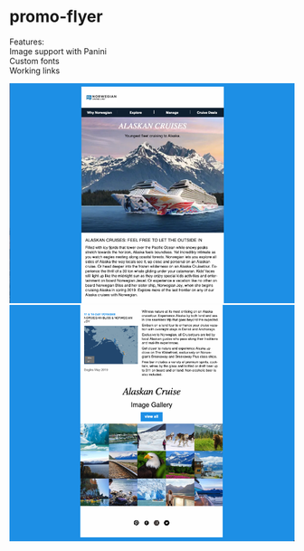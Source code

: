 # promo-flyer </br>

Features: </br>
Image support with Panini </br>
Custom fonts </br>
Working links </br>

![1](src/assets/img/1.png)
![2](src/assets/img/2.png)

